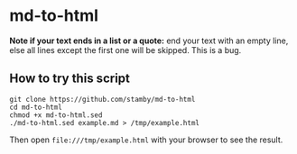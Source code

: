 # md-to-html

**Note if your text ends in a list or a quote:** end your text with an empty line, else all lines except the first one will be skipped. This is a bug.

## How to try this script

```shell
git clone https://github.com/stamby/md-to-html
cd md-to-html
chmod +x md-to-html.sed
./md-to-html.sed example.md > /tmp/example.html
```

Then open `file:///tmp/example.html` with your browser to see the result.
